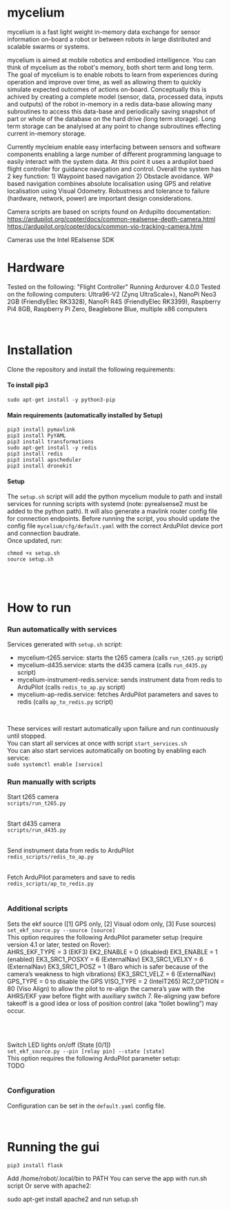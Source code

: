 # mycelium
mycelium is a fast light weight in-memory data exchange for sensor information on-board a robot or between robots in large distributed and scalable swarms or systems.

mycelium is aimed at mobile robotics and embodied intelligence. You can think of mycelium as the robot's memory, both short term and long term. 
The goal of mycelium is to enable robots to learn from experiences during operation and improve over time, as well as allowing them to quickly simulate expected outcomes of actions on-board. 
Conceptually this is achived by creating a complete model (sensor, data, processed data, inputs and outputs) of the robot in-memory in a redis data-base allowing many subroutines to access this data-base and periodically saving snapshot of part or whole of the database on the hard drive (long term storage).
Long term storage can be analyised at any point to change subroutines effecting current in-memory storage.<br>

Currently mycleium enable easy interfacing between sensors and software components enabling a large number of different programming language to easily interact with the system data.
At this point it uses a ardupilot baed flight controller for guidance navigation and control. Overall the system has 2 key function: 1) Waypoint based navigation 2) Obstacle avoidance.
WP based navigation combines absolute localisation using GPS and relative localisation using Visual Odometry. Robustness and tolerance to failure (hardware, network, power) are important design considerations.
<br>

Camera scripts are based on scripts found on Ardupilto documentation:<br>
https://ardupilot.org/copter/docs/common-realsense-depth-camera.html<br>
https://ardupilot.org/copter/docs/common-vio-tracking-camera.html<br>

Cameras use the Intel REalsense SDK<br>

# Hardware

Tested on the following: 
"Flight Controller" Running Ardurover 4.0.0
Tested on the following computers: Ultra96-V2 (Zynq UltraScale+), NanoPi Neo3 2GB (FriendlyElec RK3328), NanoPi R4S (FriendlyElec RK3399), Raspberry Pi4 8GB, Raspberry Pi Zero, Beaglebone Blue, multiple x86 computers

<br>

# Installation

Clone the repository and install the following requirements:

#### To install pip3  
```
sudo apt-get install -y python3-pip 
```

#### Main requirements (automatically installed by Setup) 
```
pip3 install pymavlink  
pip3 install PyYAML  
pip3 install transformations  
sudo apt-get install -y redis  
pip3 install redis  
pip3 install apscheduler
pip3 install dronekit
```  
 
#### Setup

The ```setup.sh``` script will add the python mycelium module to path and install services for running scripts with systemd (note: pyrealsense2 must be added to the python path). It will also generate a mavlink router config file for connection endpoints. Before running the script, you should update the config file ```mycelium/cfg/default.yaml``` with the correct ArduPilot device port and connection baudrate.
<br>
Once updated, run:
```
chmod +x setup.sh
source setup.sh
```

<br>
<br>

# How to run

### Run automatically with services

Services generated with ```setup.sh``` script:
- mycelium-t265.service: starts the t265 camera (calls ```run_t265.py``` script)
- mycelium-d435.service: starts the d435 camera (calls ```run_d435.py``` script)
- mycelium-instrument-redis.service: sends instrument data from redis to ArduPilot (calls ```redis_to_ap.py``` script)
- mycelium-ap-redis.service: fetches ArduPilot parameters and saves to redis (calls ```ap_to_redis.py``` script)

<br>

These services will restart automatically upon failure and run continuously until stopped.<br>
You can start all services at once with script ```start_services.sh```<br>
You can also start services automatically on booting by enabling each service:<br>
```sudo systemctl enable [service]```

### Run manually with scripts

Start t265 camera<br>
```scripts/run_t265.py``` 
<br>
<br>

Start d435 camera<br>
```scripts/run_d435.py```
<br>
<br>

Send instrument data from redis to ArduPilot<br>
```redis_scripts/redis_to_ap.py```
<br>
<br>

Fetch ArduPilot parameters and save to redis<br>
```redis_scripts/ap_to_redis.py```
<br>
<br>

### Additional scripts

Sets the ekf source ([1] GPS only, [2] Visual odom only, [3] Fuse sources)<br>
```set_ekf_source.py --source [source]```
<br>
This option requires the following ArduPilot parameter setup (require version 4.1 or later, tested on Rover):
<br>
AHRS_EKF_TYPE = 3 (EKF3)
EK2_ENABLE = 0 (disabled)
EK3_ENABLE = 1 (enabled)
EK3_SRC1_POSXY = 6 (ExternalNav)
EK3_SRC1_VELXY = 6 (ExternalNav)
EK3_SRC1_POSZ = 1 (Baro which is safer because of the camera’s weakness to high vibrations)
EK3_SRC1_VELZ = 6 (ExternalNav)
GPS_TYPE = 0 to disable the GPS
VISO_TYPE = 2 (IntelT265)
RC7_OPTION = 80 (Viso Align) to allow the pilot to re-align the camera’s yaw with the AHRS/EKF yaw before flight with auxiliary switch 7. Re-aligning yaw before takeoff is a good idea or loss of position control (aka “toilet bowling”) may occur.

<br>
<br>
  
Switch LED lights on/off (State [0/1])<br>
```set_ekf_source.py --pin [relay pin] --state [state]```
<br>
This option requires the following ArduPilot parameter setup:
<br>
TODO
<br>
<br>  

### Configuration

Configuration can be set in the ```default.yaml``` config file.

<br>

# Running the gui

```
pip3 install flask
```
Add /home/robot/.local/bin to PATH
You can serve the app with run.sh script
Or serve with apache2:

sudo apt-get install apache2
and run setup.sh

